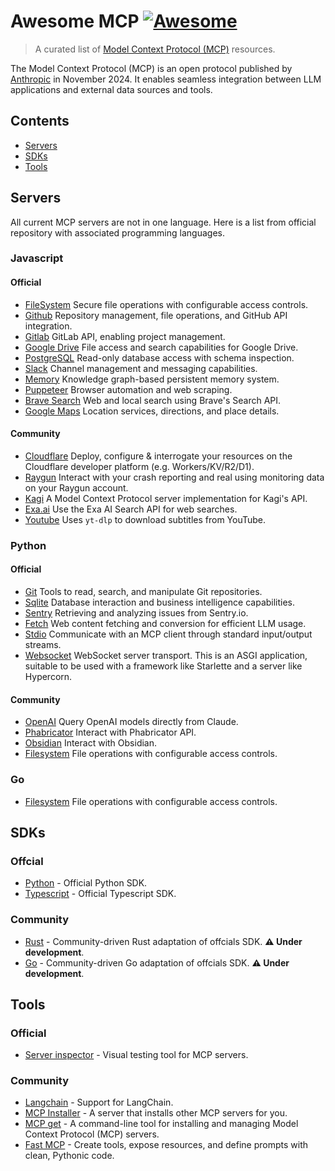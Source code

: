 # Awesome MCP [![Awesome](https://awesome.re/badge.svg)](https://awesome.re)

> A curated list of [Model Context Protocol (MCP)](https://modelcontextprotocol.io/) resources.

The Model Context Protocol (MCP) is an open protocol published by [Anthropic](https://www.anthropic.com/) in November 2024. It enables seamless integration between LLM applications and external data sources and tools.


## Contents

- [Servers](#servers)
- [SDKs](#sdks)
- [Tools](#tools)


## Servers

All current MCP servers are not in one language. Here is a list from official repository with associated programming languages.

### Javascript

#### Official
- [FileSystem](https://github.com/modelcontextprotocol/servers/tree/main/src/filesystem) Secure file operations with configurable access controls.
- [Github](https://github.com/modelcontextprotocol/servers/tree/main/src/github) Repository management, file operations, and GitHub API integration.
- [Gitlab](https://github.com/modelcontextprotocol/servers/tree/main/src/gitlab) GitLab API, enabling project management.
- [Google Drive](https://github.com/modelcontextprotocol/servers/tree/main/src/gdrive) File access and search capabilities for Google Drive.
- [PostgreSQL](https://github.com/modelcontextprotocol/servers/tree/main/src/postgres) Read-only database access with schema inspection.
- [Slack](https://github.com/modelcontextprotocol/servers/tree/main/src/slack) Channel management and messaging capabilities.
- [Memory](https://github.com/modelcontextprotocol/servers/tree/main/src/memory) Knowledge graph-based persistent memory system.
- [Puppeteer](https://github.com/modelcontextprotocol/servers/tree/main/src/puppeteer) Browser automation and web scraping.
- [Brave Search](https://github.com/modelcontextprotocol/servers/tree/main/src/brave-search) Web and local search using Brave's Search API.
- [Google Maps](https://github.com/modelcontextprotocol/servers/tree/main/src/google-maps) Location services, directions, and place details.

#### Community
- [Cloudflare](https://github.com/cloudflare/mcp-server-cloudflare) Deploy, configure & interrogate your resources on the Cloudflare developer platform (e.g. Workers/KV/R2/D1).
- [Raygun](https://github.com/MindscapeHQ/mcp-server-raygun) Interact with your crash reporting and real using monitoring data on your Raygun account.
- [Kagi](https://github.com/ac3xx/mcp-servers-kagi) A Model Context Protocol server implementation for Kagi's API.
- [Exa.ai](https://github.com/theishangoswami/exa-mcp-server) Use the Exa AI Search API for web searches.
- [Youtube](https://github.com/anaisbetts/mcp-youtube) Uses `yt-dlp` to download subtitles from YouTube.

### Python

#### Official
- [Git](https://github.com/modelcontextprotocol/servers/tree/main/src/git) Tools to read, search, and manipulate Git repositories.
- [Sqlite](https://github.com/modelcontextprotocol/servers/tree/main/src/sqlite) Database interaction and business intelligence capabilities.
- [Sentry](https://github.com/modelcontextprotocol/servers/tree/main/src/sentry) Retrieving and analyzing issues from Sentry.io.
- [Fetch](https://github.com/modelcontextprotocol/servers/tree/main/src/fetch) Web content fetching and conversion for efficient LLM usage.
- [Stdio](https://github.com/modelcontextprotocol/python-sdk/blob/main/src/mcp/server/stdio.py) Communicate with an MCP client through standard input/output streams.
- [Websocket](https://github.com/modelcontextprotocol/python-sdk/blob/main/src/mcp/server/websocket.py) WebSocket server transport. This is an ASGI application, suitable to be used with a framework like Starlette and a server like Hypercorn.

#### Community
- [OpenAI](https://github.com/pierrebrunelle/mcp-server-openai) Query OpenAI models directly from Claude.
- [Phabricator](https://github.com/baba786/phabricator-mcp-server) Interact with Phabricator API.
- [Obsidian](https://github.com/MarkusPfundstein/mcp-obsidian) Interact with Obsidian.
- [Filesystem](https://github.com/philgei/mcp_server_filesystem) File operations with configurable access controls.

### Go
- [Filesystem](https://github.com/mark3labs/mcp-filesystem-server) File operations with configurable access controls.

## SDKs

### Offcial
- [Python](https://github.com/modelcontextprotocol/python-sdk) - Official Python SDK.
- [Typescript](https://github.com/modelcontextprotocol/typescript-sdk) - Official Typescript SDK.

### Community
- [Rust](https://github.com/jeanlucthumm/modelcontextprotocol-rust-sdk) - Community-driven Rust adaptation of offcials SDK. **:warning: Under development**.
- [Go](https://github.com/mark3labs/mcp-go) - Community-driven Go adaptation of offcials SDK. **:warning: Under development**.

## Tools

### Official
- [Server inspector](https://github.com/modelcontextprotocol/inspector) - Visual testing tool for MCP servers.

### Community
- [Langchain](https://github.com/rectalogic/langchain-mcp) - Support for LangChain.
- [MCP Installer](https://github.com/anaisbetts/mcp-installer) - A server that installs other MCP servers for you.
- [MCP get](https://github.com/michaellatman/mcp-get) - A command-line tool for installing and managing Model Context Protocol (MCP) servers.
- [Fast MCP](https://github.com/jlowin/fastmcp) - Create tools, expose resources, and define prompts with clean, Pythonic code.
